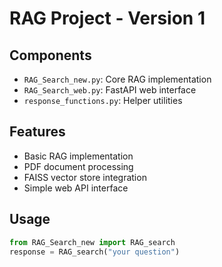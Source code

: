 # RAG Project - Version 1

## Components
- `RAG_Search_new.py`: Core RAG implementation
- `RAG_Search_web.py`: FastAPI web interface
- `response_functions.py`: Helper utilities

## Features
- Basic RAG implementation
- PDF document processing
- FAISS vector store integration
- Simple web API interface

## Usage
```python
from RAG_Search_new import RAG_search
response = RAG_search("your question")
```